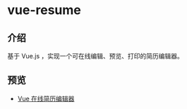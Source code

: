 # vue-resume

## 介绍
基于 Vue.js ，实现一个可在线编辑、预览、打印的简历编辑器。 

## 预览
- [Vue 在线简历编辑器](https://zhuhuang.me/vue-resume/dist/)